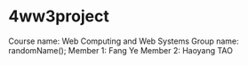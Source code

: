 # 4ww3project
Course name: Web Computing and Web Systems
Group name: randomName();
Member 1: Fang Ye
Member 2: Haoyang TAO
